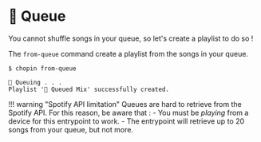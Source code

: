 # 🔮 Queue

You cannot shuffle songs in your queue, so let's create a playlist to do so !

The `from-queue` command create a playlist from the songs in your queue.

<div class="termy">

```console
$ chopin from-queue 

🔮 Queuing . . .
Playlist '🔮 Queued Mix' successfully created.
```
</div>


!!! warning "Spotify API limitation"
    Queues are hard to retrieve from the Spotify API. For this reason, be aware that :
        - You must be _playing_ from a device for this entrypoint to work.
        - The entrypoint will retrieve up to 20 songs from your queue, but not more.

